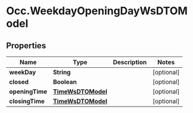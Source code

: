 # Occ.WeekdayOpeningDayWsDTOModel

## Properties
Name | Type | Description | Notes
------------ | ------------- | ------------- | -------------
**weekDay** | **String** |  | [optional] 
**closed** | **Boolean** |  | [optional] 
**openingTime** | [**TimeWsDTOModel**](TimeWsDTOModel.md) |  | [optional] 
**closingTime** | [**TimeWsDTOModel**](TimeWsDTOModel.md) |  | [optional] 


